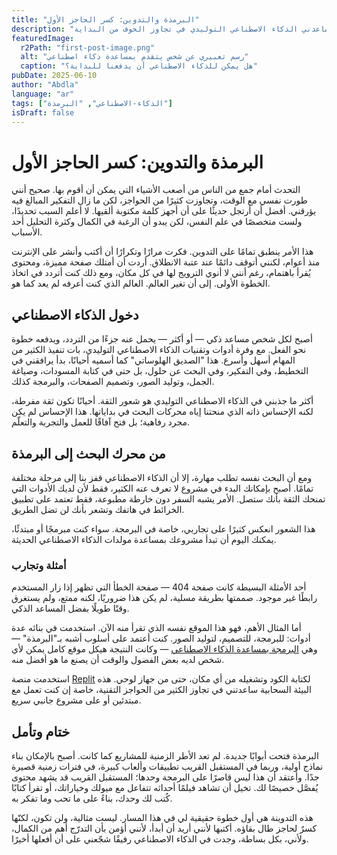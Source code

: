 ```yaml
---
title: "البرمذة والتدوين: كسر الحاجز الأول"
description: "تجربة شخصية مع التردد في التدوين، وكيف ساعدني الذكاء الاصطناعي التوليدي في تجاوز الخوف من البداية."
featuredImage:
  r2Path: "first-post-image.png"
  alt: "رسم تعبيري عن شخص يتقدم بمساعدة ذكاء اصطناعي"
  caption: "هل يمكن للذكاء الاصطناعي أن يدفعنا للبداية؟"
pubDate: 2025-06-10
author: "Abdla"
language: "ar"
tags: ["الذكاء-الاصطناعي", "البرمذة"]
isDraft: false
---
```


# البرمذة والتدوين: كسر الحاجز الأول

التحدث أمام جمع من الناس من أصعب الأشياء التي يمكن أن أقوم بها. صحيح أنني طورت نفسي مع الوقت، وتجاوزت كثيرًا من الحواجز، لكن ما زال التفكير المبالغ فيه يؤرقني. أفضل أن أرتجل حديثًا على أن أجهز كلمة مكتوبة ألقيها. لا أعلم السبب تحديدًا، ولست متخصصًا في علم النفس، لكن يبدو أن الرغبة في الكمال وكثرة التحليل أحد الأسباب.

هذا الأمر ينطبق تمامًا على التدوين. فكرت مرارًا وتكرارًا أن أكتب وأنشر على الإنترنت منذ أعوام، لكنني أتوقف دائمًا عند عتبة الانطلاق. أردت أن أمتلك صفحة مميزة، ومحتوى يُقرأ باهتمام، رغم أنني لا أنوي الترويج لها في كل مكان، ومع ذلك كنت أتردد في اتخاذ الخطوة الأولى. إلى أن تغير العالم. العالم الذي كنت أعرفه لم يعد كما هو.

## دخول الذكاء الاصطناعي

أصبح لكل شخص مساعد ذكي — أو أكثر — يحمل عنه جزءًا من التردد، ويدفعه خطوة نحو الفعل. مع وفرة أدوات وتقنيات الذكاء الاصطناعي التوليدي، بات تنفيذ الكثير من المهام أسهل وأسرع. هذا "الصديق الهلوساتي" كما أسميه أحيانًا، بدأ يرافقني في التخطيط، وفي التفكير، وفي البحث عن حلول، بل حتى في كتابة المسودات، وصياغة الجمل، وتوليد الصور، وتصميم الصفحات، والبرمجة كذلك.

أكثر ما جذبني في الذكاء الاصطناعي التوليدي هو شعور الثقة. أحيانًا تكون ثقة مفرطة، لكنه الإحساس ذاته الذي منحتنا إياه محركات البحث في بداياتها. هذا الإحساس لم يكن مجرد رفاهية؛ بل فتح آفاقًا للعمل والتجربة والتعلّم.

## من محرك البحث إلى البرمذة

ومع أن البحث نفسه تطلب مهارة، إلا أن الذكاء الاصطناعي قفز بنا إلى مرحلة مختلفة تمامًا. أصبح بإمكانك البدء في مشروع لا تعرف عنه الكثير، فقط لأن لديك الأدوات التي تمنحك الثقة بأنك ستصل. الأمر يشبه السفر دون خارطة مطبوعة، فقط تعتمد على تطبيق الخرائط في هاتفك وتشعر بأنك لن تضل الطريق.

هذا الشعور انعكس كثيرًا على تجاربي، خاصة في البرمجة. سواء كنت مبرمجًا أو مبتدئًا، يمكنك اليوم أن تبدأ مشروعك بمساعدة مولدات الذكاء الاصطناعي الحديثة.

### أمثلة وتجارب

أحد الأمثلة البسيطة كانت صفحة 404 — صفحة الخطأ التي تظهر إذا زار المستخدم رابطًا غير موجود. صممتها بطريقة مسلية، لم يكن هذا ضروريًا، لكنه ممتع، ولم يستغرق وقتًا طويلًا بفضل المساعد الذكي.

أما المثال الأهم، فهو هذا الموقع نفسه الذي تقرأ منه الآن. استخدمت في بنائه عدة أدوات: للبرمجة، للتصميم، لتوليد الصور. كنت أعتمد على أسلوب أشبه بـ"البرمذة" — وهي [البرمجة بمساعدة الذكاء الاصطناعي](https://www.linkedin.com/posts/jalalirs_%D8%A3%D8%B2%D9%85%D8%A9-%D8%A7%D9%84%D8%AA%D8%B9%D8%B1%D9%8A%D8%A8-%D9%8A%D9%82%D9%88%D9%84-%D8%AD%D8%A7%D9%81%D8%B8-%D8%A5%D8%A8%D8%B1%D8%A7%D9%87%D9%8A%D9%85-%D9%81%D9%8A-activity-7321887715157782528-5BFu) — وكانت النتيجة هيكل موقع كامل يمكن لأي شخص لديه بعض الفضول والوقت أن يصنع ما هو أفضل منه.

استخدمت منصة [Replit](https://abd.la/replit) لكتابة الكود وتشغيله من أي مكان، حتى من جهاز لوحي. هذه البيئة السحابية ساعدتني في تجاوز الكثير من الحواجز التقنية، خاصة إن كنت تعمل مع مبتدئين أو على مشروع جانبي سريع.

## ختام وتأمل

البرمذة فتحت أبوابًا جديدة. لم تعد الأطر الزمنية للمشاريع كما كانت. أصبح بالإمكان بناء نماذج أولية، وربما في المستقبل القريب تطبيقات وألعاب كبيرة، في فترات زمنية قصيرة جدًا. وأعتقد أن هذا ليس قاصرًا على البرمجة وحدها؛ المستقبل القريب قد يشهد محتوى يُفصَّل خصيصًا لك. تخيل أن تشاهد فيلمًا أحداثه تتفاعل مع ميولك وخياراتك، أو تقرأ كتابًا كُتب لك وحدك، بناءً على ما تحب وما تفكر به.

هذه التدوينة هي أول خطوة حقيقية لي في هذا المسار. ليست مثالية، ولن تكون، لكنّها كسرٌ لحاجز طال بقاؤه. أكتبها لأنني أريد أن أبدأ، لأنني أؤمن بأن التدرّج أهم من الكمال، ولأني، بكل بساطة، وجدت في الذكاء الاصطناعي رفيقًا شجّعني على أن أفعلها أخيرًا.

